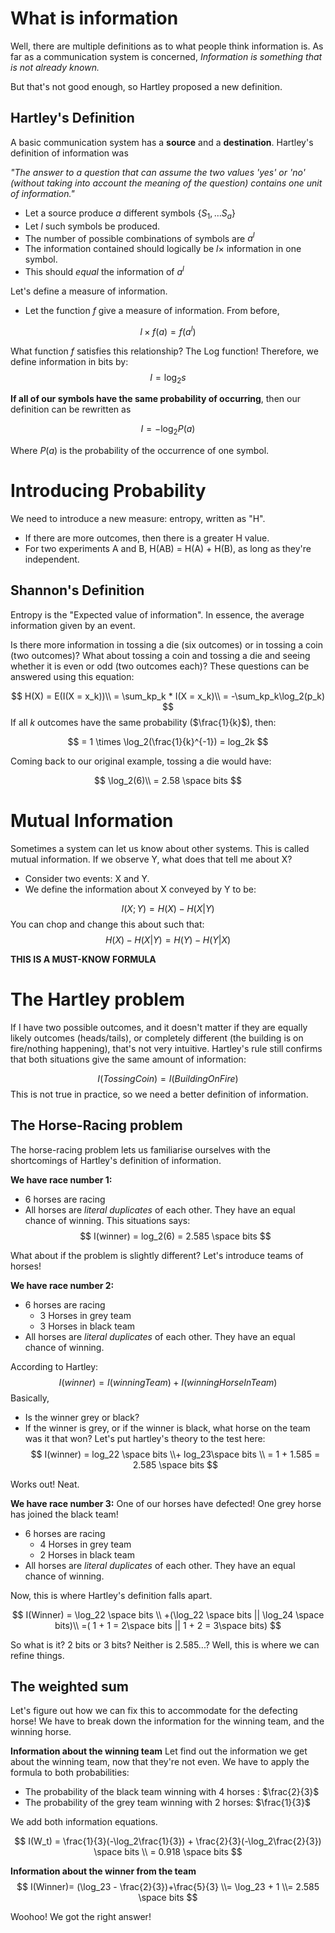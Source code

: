 # What is information
Well, there are multiple definitions as to what people think information is.
As far as a communication system is concerned, *Information is something that is not already known.*

But that's not good enough, so Hartley proposed a new definition.
## Hartley's Definition
A basic communication system has a **source** and a **destination**.
Hartley's definition of information was 

*"The answer to a question that can assume the two values 'yes' or 'no' (without taking into account the meaning of the question) contains one unit of information."*

* Let a source produce $a$ different symbols $\{S_1,\dots S_a\}$
* Let $l$ such symbols be produced.
* The number of possible combinations of symbols are $a^l$
* The information contained should logically be $l \times$ information in one symbol.
* This should *equal* the information of $a^l$

Let's define a measure of information.

* Let the function $f$ give a measure of information. From before,

$$
l \times f(a) = f(a^l) 
$$

What function $f$ satisfies this relationship? The Log function! Therefore, we define information in bits by:
$$
I = \log_2{s}
$$

**If all of our symbols have the same probability of occurring**, then our definition can be rewritten as 

$$
I = -\log_2 P(a)
$$

Where $P(a)$ is the probability of the occurrence of one symbol.

# Introducing Probability
We need to introduce a new measure: entropy, written as "H".
* If there are more outcomes, then there is a greater H value.
* For two experiments A and B, H(AB) = H(A) + H(B), as long as they're independent.

## Shannon's Definition
Entropy is the "Expected value of information". In essence, the average information given by an event.

Is there more information in tossing a die (six outcomes) or in tossing a coin (two outcomes)? What about tossing a coin and tossing a die and seeing whether it is even or odd (two outcomes each)? These questions can be answered using this equation:

$$
H(X) = E(I(X = x_k))\\
= \sum_kp_k * I(X = x_k)\\
= -\sum_kp_k\log_2(p_k)
$$
If all $k$ outcomes have the same probability ($\frac{1}{k}$), then:

$$
= 1 \times \log_2(\frac{1}{k}^{-1}) = log_2k
$$

Coming back to our original example, tossing a die would have:

$$
\log_2(6)\\
= 2.58 \space bits
$$

# Mutual Information
Sometimes a system can let us know about other systems. This is called mutual information. If we observe Y, what does that tell me about X?

* Consider two events: X and Y.
* We define the information about X conveyed by Y to be:

$$
I(X;Y) = H(X) - H(X|Y)
$$
You can chop and change this about such that:
$$
H(X) - H(X|Y) = H(Y) - H(Y|X)
$$

**THIS IS A MUST-KNOW FORMULA**
# The Hartley problem
If I have two possible outcomes, and it doesn't matter if they are equally likely outcomes (heads/tails), or completely different (the building is on fire/nothing happening), that's not very intuitive. Hartley's rule still confirms that both situations give the same amount of information:

$$
I(Tossing Coin) = I(Building On Fire)
$$
This is not true in practice, so we need a better definition of information.

## The Horse-Racing problem
The horse-racing problem lets us familiarise ourselves with the shortcomings of Hartley's definition of information.

**We have race number 1:**
* 6 horses are racing
* All horses are *literal duplicates* of each other. They have an equal chance of winning.
This situations says:
$$
I(winner) = log_2(6) = 2.585 \space bits
$$

What about if the problem is slightly different? Let's introduce teams of horses!

**We have race number 2:**
* 6 horses are racing
  * 3 Horses in grey team
  * 3 Horses in black team
* All horses are *literal duplicates* of each other. They have an equal chance of winning.

According to Hartley:
$$
I(winner) = I(winningTeam) + I(winningHorseInTeam)
$$
Basically,
* Is the winner grey or black?
* If the winner is grey, or if the winner is black, what horse on the team was it that won?
Let's put hartley's theory to the test here:
$$
I(winner) = log_22 \space bits
\\+ log_23\space bits
\\ = 1 + 1.585 = 2.585 \space bits
$$

Works out! Neat.

**We have race number 3:**
One of our horses have defected! One grey horse has joined the black team!
* 6 horses are racing
  * 4 Horses in grey team
  * 2 Horses in black team
* All horses are *literal duplicates* of each other. They have an equal chance of winning.

Now, this is where Hartley's definition falls apart.

$$
I(Winner) = \log_22 \space bits \\
+(\log_22 \space bits || \log_24 \space bits)\\
=( 1 + 1 = 2\space bits || 1 + 2 = 3\space bits)
$$

So what is it? 2 bits or 3 bits? Neither is 2.585...?
Well, this is where we can refine things.

## The weighted sum

Let's figure out how we can fix this to accommodate for the defecting horse! We have to break down the information for the winning team, and the winning horse.

**Information about the winning team**
Let find out the information we get about the winning team, now that they're not even. We have to apply the formula to both probabilities:
* The probability of the black team winning with 4 horses : $\frac{2}{3}$
* The probability of the grey team winning with 2 horses: $\frac{1}{3}$

We add both information equations.

$$
I(W_t) = \frac{1}{3}(-\log_2\frac{1}{3}) + \frac{2}{3}(-\log_2\frac{2}{3}) \space bits
\\ = 0.918 \space bits
$$

**Information about the winner from the team**
$$
I(Winner)= (\log_23 - \frac{2}{3})+\frac{5}{3}
\\= \log_23 + 1
\\= 2.585 \space bits
$$

Woohoo! We got the right answer!
